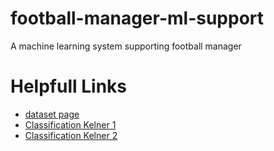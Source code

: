 # football-manager-ml-support
A machine learning system supporting football manager
# Helpfull Links
 - [dataset page](https://www.kaggle.com/karangadiya/fifa19)
 - [Classification Kelner 1](https://www.kaggle.com/zwzzhong/position-classification-for-fifa-19-players)
 - [Classification Kelner 2](https://www.kaggle.com/ap1495/fifa-19-classification-regression) 

